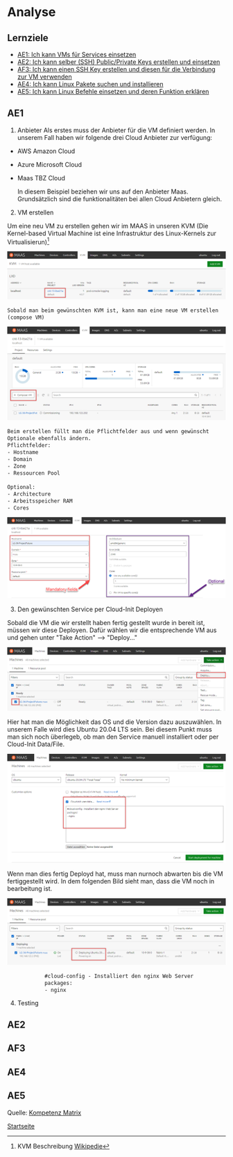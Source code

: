 # Analyse

## Lernziele
* [AE1: Ich kann VMs für Services einsetzen](#AE1)
* [AE2: Ich kann selber (SSH) Public/Private Keys erstellen und einsetzen](#AE2)
* [AF3: Ich kann einen SSH Key erstellen und diesen für die Verbindung zur VM verwenden](#AF3)
* [AE4: Ich kann Linux Pakete suchen und installieren](#AE4)
* [AE5: Ich kann Linux Befehle einsetzen und deren Funktion erklären](#AE5)

## AE1

1. Anbieter
Als erstes muss der Anbieter für die VM definiert werden. In unserem Fall haben wir folgende drei Cloud Anbieter zur verfügung:
- AWS Amazon Cloud
- Azure Microsoft Cloud
- Maas TBZ Cloud

    In diesem Beispiel beziehen wir uns auf den Anbieter Maas. Grundsätzlich sind die funktionalitäten bei allen Cloud Anbietern gleich.

2. VM erstellen

Um eine neu VM zu erstellen gehen wir im MAAS in unseren KVM (Die Kernel-based Virtual Machine ist eine Infrastruktur des Linux-Kernels zur Virtualisierun)[^1]

![Bild1](../00_Allgemein/images/01_Grundlage/1.png)

    Sobald man beim gewünschten KVM ist, kann man eine neue VM erstellen (compose VM)

![Bild2](../00_Allgemein/images/01_Grundlage/2.png)

    Beim erstellen füllt man die Pflichtfelder aus und wenn gewünscht Optionale ebenfalls ändern.
    Pflichtfelder:
    - Hostname
    - Domain
    - Zone
    - Ressourcen Pool

    Optional:
    - Architecture
    - Arbeitsspeicher RAM
    - Cores

![Bild3](../00_Allgemein/images/01_Grundlage/3.png)

3. Den gewünschten Service per Cloud-Init Deployen

Sobald die VM die wir erstellt haben fertig gestellt wurde in bereit ist, müssen wir diese Deployen.
Dafür wählen wir die entsprechende VM aus und gehen unter "Take Action" --> "Deploy..."

![Bild4](../00_Allgemein/images/01_Grundlage/4.png)

Hier hat man die Möglichkeit das OS und die Version dazu auszuwählen. In unserem Falle wird dies Ubuntu 20.04 LTS sein.
Bei diesem Punkt muss man sich noch überlegeb, ob man den Service manuell installiert oder per Cloud-Init Data/File.

![Bild5](../00_Allgemein/images/01_Grundlage/5.png)

Wenn man dies fertig Deployd hat, muss man nurnoch abwarten bis die VM fertiggestellt wird.
In dem folgenden Bild sieht man, dass die VM noch in bearbeitung ist.

![Bild6](../00_Allgemein/images/01_Grundlage/6.png)

                #cloud-config - Installiert den nginx Web Server
                packages:
                - nginx

4. Testing




## AE2


## AF3


## AE4


## AE5


Quelle: [Kompetenz Matrix](https://gitlab.com/ch-tbz-hf/Stud/cnt/-/tree/main/1_Kompetenzmatrix#matrix)

[Startseite](https://github.com/ask-yo-girl-about-me/Project-Future)

[^1]: KVM Beschreibung [Wikipedie](https://de.wikipedia.org/wiki/Kernel-based_Virtual_Machine)